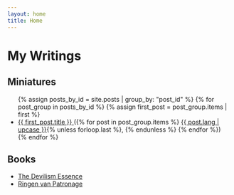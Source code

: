 ```yaml
---
layout: home
title: Home
---
```

<h1>My Writings</h1>

<h2>Miniatures</h2>
<ul>
  {% assign posts_by_id = site.posts | group_by: "post_id" %}
  {% for post_group in posts_by_id %}
    {% assign first_post = post_group.items | first %}
    <li>
      <a href="{{ first_post.url | relative_url }}">
        {{ first_post.title }}
      </a>
      ({% for post in post_group.items %}
        <a href="{{ post.url | relative_url }}">{{ post.lang | upcase }}</a>{% unless forloop.last %}, {% endunless %}
      {% endfor %})
    </li>
  {% endfor %}
</ul>

<h2>Books</h2>
<ul>
  <li>
    <a href="{{ "/books/" | relative_url }}">The Devilism Essence</a>
  </li>
  <li>
    <a href="{{ "/books/ringen_van_patronage/" | relative_url }}">Ringen van Patronage</a>
  </li>
</ul> 
